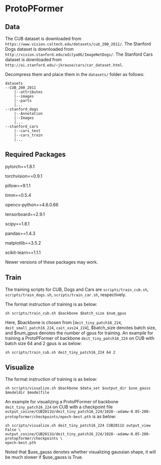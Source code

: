 # ProtoPFormer

## Data
The CUB dataset is downloaded from `https://www.vision.caltech.edu/datasets/cub_200_2011/`.
The Stanford Dogs dataset is downloaded from `http://vision.stanford.edu/aditya86/ImageNetDogs/`.
The Stanford Cars dataset is downloaded from `http://ai.stanford.edu/~jkrause/cars/car_dataset.html`.

Decompress them and place them in the `datasets/` folder as follows:

```
datasets
--CUB_200_2011
    |--attributes
    |--images
    |--parts
    |...
--stanford_dogs
    |--Annotation
    |--Images
    |...
--stanford_cars
    |--cars_test
    |--cars_train
    |...
```

## Required Packages

pytorch==1.8.1

torchvision==0.9.1

pillow==9.1.1

timm==0.5.4

opencv-python==4.6.0.66

tensorboard==2.9.1

scipy==1.8.1

pandas==1.4.3

matplotlib==3.5.2

scikit-learn==1.1.1

Newer versions of these packages may work.

## Train

The training scripts for CUB, Dogs and Cars are `scripts/train_cub.sh`, `scripts/train_dogs.sh`, `scripts/train_car.sh`, respectively.

The format instruction of training is as below:

```
sh scripts/train_cub.sh $backbone $batch_size $num_gpus
```

Here, $backbone is chosen from [`deit_tiny_patch16_224`, `deit_small_patch16_224`, `cait_xxs24_224`], $batch_size denotes batch size, and $num_gpus denotes the number of gpus for training. An example for training a ProtoPFormer of backbone `deit_tiny_patch16_224` on CUB with batch size 64 and 2 gpus is as below:

```
sh scripts/train_cub.sh deit_tiny_patch16_224 64 2
```

## Visualize

The format instruction of training is as below:

```
sh scripts/visualize.sh $backbone $data_set $output_dir $use_gauss $modeldir $modelfile
```

An example for visualizing a ProtoPFormer of backbone `deit_tiny_patch16_224` on CUB with a checkpoint file `output_cosine/CUB2011U/deit_tiny_patch16_224/1028--adamw-0.05-200-protopformer/checkpoints/epoch-best.pth` is as below:

```
sh scripts/visualize.sh deit_tiny_patch16_224 CUB2011U output_view False \
output_cosine/CUB2011U/deit_tiny_patch16_224/1028--adamw-0.05-200-protopformer/checkpoints \
epoch-best.pth
```

Noted that $use_gauss denotes whether visualizing gaussian shape, it will be much slower if $use_gauss is True.